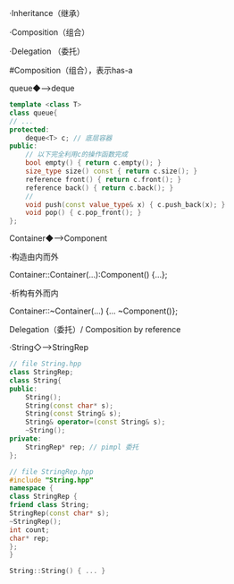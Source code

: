 ·Inheritance（继承）

·Composition（组合）

·Delegation （委托）

#Composition（组合），表示has-a


queue◆-->deque

```C++
template <class T>
class queue{
// ...
protected:
    deque<T> c; // 底层容器
public:
    // 以下完全利用c的操作函数完成
    bool empty() { return c.empty(); }
    size_type size() const { return c.size(); }
    reference front() { return c.front(); }
    reference back() { return c.back(); }
    // 
    void push(const value_type& x) { c.push_back(x); }
    void pop() { c.pop_front(); }
};
```

Container◆-->Component

·构造由内而外

Container::Container(...):Component() {...};

·析构有外而内

Container::~Container(...) {... ~Component()};

Delegation（委托）/ Composition by reference

·String◇-->StringRep

```C++ Standard
// file String.hpp
class StringRep;
class String{
public:
    String();
    String(const char* s);
    String(const String& s);
    String& operator=(const String& s);
    ~String();
private:
    StringRep* rep; // pimpl 委托
};
```

```C++
// file StringRep.hpp
#include "String.hpp"
namespace {
class StringRep {
friend class String;
StringRep(const char* s);
~StringRep();
int count;
char* rep;
};
}

String::String() { ... }
```